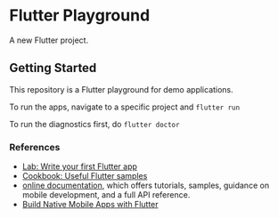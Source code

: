 # Flutter Playground

A new Flutter project.

## Getting Started

This repository is a Flutter playground for demo applications.

To run the apps, navigate to a specific project and `flutter run`

To run the diagnostics first, do `flutter doctor`

### References

- [Lab: Write your first Flutter app](https://flutter.io/docs/get-started/codelab)
- [Cookbook: Useful Flutter samples](https://flutter.io/docs/cookbook)
- [online documentation](https://flutter.io/docs), which offers tutorials,
samples, guidance on mobile development, and a full API reference.
- [Build Native Mobile Apps with Flutter](https://www.udacity.com/course/build-native-mobile-apps-with-flutter--ud905)
